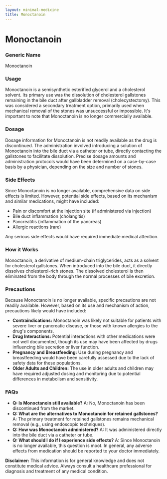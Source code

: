 ```yaml
---
layout: minimal-medicine
title: Monoctanoin
---
```


# Monoctanoin
### Generic Name
Monoctanoin

### Usage
Monoctanoin is a semisynthetic esterified glycerol and a cholesterol solvent.  Its primary use was the dissolution of cholesterol gallstones remaining in the bile duct after gallbladder removal (cholecystectomy). This was considered a secondary treatment option, primarily used when mechanical removal of the stones was unsuccessful or impossible.  It's important to note that Monoctanoin is no longer commercially available.

### Dosage
Dosage information for Monoctanoin is not readily available as the drug is discontinued.  The administration involved introducing a solution of Monoctanoin into the bile duct via a catheter or tube, directly contacting the gallstones to facilitate dissolution.  Precise dosage amounts and administration protocols would have been determined on a case-by-case basis by a physician, depending on the size and number of stones.

### Side Effects
Since Monoctanoin is no longer available, comprehensive data on side effects is limited.  However, potential side effects, based on its mechanism and similar medications, might have included:

* Pain or discomfort at the injection site (if administered via injection)
* Bile duct inflammation (cholangitis)
* Pancreatitis (inflammation of the pancreas)
* Allergic reactions (rare)

Any serious side effects would have required immediate medical attention.

### How it Works
Monoctanoin, a derivative of medium-chain triglycerides, acts as a solvent for cholesterol gallstones.  When introduced into the bile duct, it directly dissolves cholesterol-rich stones. The dissolved cholesterol is then eliminated from the body through the normal processes of bile excretion.

### Precautions
Because Monoctanoin is no longer available, specific precautions are not readily available.  However, based on its use and mechanism of action, precautions likely would have included:

* **Contraindications:**  Monoctanoin was likely not suitable for patients with severe liver or pancreatic disease, or those with known allergies to the drug's components.
* **Drug Interactions:**  Potential interactions with other medications were not well documented, though its use may have been affected by drugs influencing bile secretion or liver function.
* **Pregnancy and Breastfeeding:**  Use during pregnancy and breastfeeding would have been carefully assessed due to the lack of safety data for these populations.
* **Older Adults and Children:**  The use in older adults and children may have required adjusted dosing and monitoring due to potential differences in metabolism and sensitivity.

### FAQs

* **Q: Is Monoctanoin still available?** A: No, Monoctanoin has been discontinued from the market.
* **Q: What are the alternatives to Monoctanoin for retained gallstones?** A:  The primary treatment for retained gallstones remains mechanical removal (e.g., using endoscopic techniques).
* **Q:  How was Monoctanoin administered?** A: It was administered directly into the bile duct via a catheter or tube.
* **Q: What should I do if I experience side effects?** A: Since Monoctanoin is no longer available, this question is moot.  In general, any adverse effects from medication should be reported to your doctor immediately.

**Disclaimer:** This information is for general knowledge and does not constitute medical advice.  Always consult a healthcare professional for diagnosis and treatment of any medical condition.
